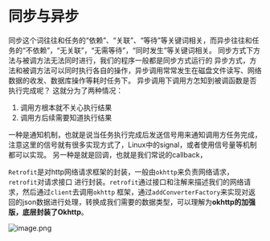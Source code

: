# 同步与异步
同步这个词往往和任务的“依赖”、“关联”、“等待”等关键词相关，而异步往往和任务的“不依赖”，“无关联”，“无需等待”，“同时发生”等关键词相关。
同步方式下方法与被调方法无法同时进行，我们的程序一般都是同步方式运行的
异步方式，方法和被调方法可以同时执行各自的操作，异步调用常常发生在磁盘文件读写、网络数据的收发、数据库操作等耗时任务下。
异步调用下调用方怎知到被调函数是否执行完成呢？
这就分为了两种情况：

1. 调用方根本就不关心执行结果
2. 调用方后续需要知道执行结果

一种是通知机制，也就是说当任务执行完成后发送信号用来通知调用方任务完成，注意这里的信号就有很多实现方式了，Linux中的signal，或者使用信号量等机制都可以实现。
另一种是就是回调，也就是我们常说的callback，


`Retrofit`是对http网络请求框架的封装，一般由`okhttp`来负责网络请求，`retrofit`对请求接口
进行封装。`retrofit`通过接口和注解来描述我们的网络请求，然后通过`client`去调用`okhttp`
框架，通过`addConverterFactory`来实现对返回的json数据进行处理，转换成我们需要的数据类型，可以理解为**okhttp的加强版，底层封装了Okhttp**。

![image.png](http://starrylixu.oss-cn-beijing.aliyuncs.com/865f8b2243a85810067c317a77a7225e.png)
